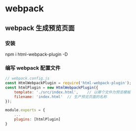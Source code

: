 # webpack

## webpack 生成预览页面

### 安装 

npm i html-webpack-plugin -D

### 编写 webpack 配置文件

```javascript
// webpack.config.js
const HtmlWebpackPlugin = require('html-webpack-plugin');
const htmlPlugin = new HtmlWebpackPlugin({
    template: './src/index.html',    // 以哪个文件为预览模板
    filename: 'index.html'  // 生产预览页面的名称
});

module.exports = {
    ...
    plugins: [htmlPlugin]
}
```